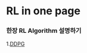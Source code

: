 # RL in one page
### 한장 RL Algorithm 설명하기

1.[DDPG](https://github.com/jwc0906/One-picture-RL-summary/blob/master/DDPG%20summary.md)
